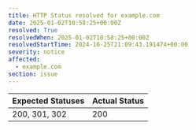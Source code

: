 ```yaml
---
title: HTTP Status resolved for example.com
date: 2025-01-02T10:58:25+00:00Z
resolved: True
resolvedWhen: 2025-01-02T10:58:25+00:00Z
resolvedStartTime: 2024-10-25T21:09:43.191474+00:00
severity: notice
affected:
  - example.com
section: issue
---
```


| Expected Statuses | Actual Status  |
|-------------------|----------------|
| 200, 301, 302 | 200 |

